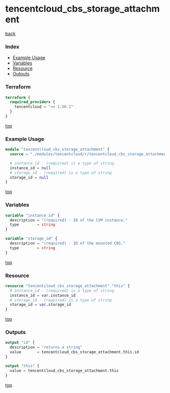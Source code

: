 # tencentcloud_cbs_storage_attachment

[back](../tencentcloud.md)

### Index

- [Example Usage](#example-usage)
- [Variables](#variables)
- [Resource](#resource)
- [Outputs](#outputs)

### Terraform

```terraform
terraform {
  required_providers {
    tencentcloud = ">= 1.56.1"
  }
}
```

[top](#index)

### Example Usage

```terraform
module "tencentcloud_cbs_storage_attachment" {
  source = "./modules/tencentcloud/r/tencentcloud_cbs_storage_attachment"

  # instance_id - (required) is a type of string
  instance_id = null
  # storage_id - (required) is a type of string
  storage_id = null
}
```

[top](#index)

### Variables

```terraform
variable "instance_id" {
  description = "(required) - ID of the CVM instance."
  type        = string
}

variable "storage_id" {
  description = "(required) - ID of the mounted CBS."
  type        = string
}
```

[top](#index)

### Resource

```terraform
resource "tencentcloud_cbs_storage_attachment" "this" {
  # instance_id - (required) is a type of string
  instance_id = var.instance_id
  # storage_id - (required) is a type of string
  storage_id = var.storage_id
}
```

[top](#index)

### Outputs

```terraform
output "id" {
  description = "returns a string"
  value       = tencentcloud_cbs_storage_attachment.this.id
}

output "this" {
  value = tencentcloud_cbs_storage_attachment.this
}
```

[top](#index)